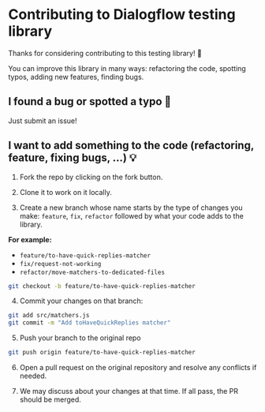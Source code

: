 # Contributing to Dialogflow testing library

Thanks for considering contributing to this testing library! 🙌

You can improve this library in many ways: refactoring the code, spotting typos, adding new features, finding bugs.

## I found a bug or spotted a typo 🐞

Just submit an issue!

## I want to add something to the code (refactoring, feature, fixing bugs, ...) 💡

1. Fork the repo by clicking on the fork button.

2. Clone it to work on it locally.

3. Create a new branch whose name starts by the type of changes you make: `feature`, `fix`, `refactor` followed by what your code adds to the library.

**For example:**

- `feature/to-have-quick-replies-matcher`
- `fix/request-not-working`
- `refactor/move-matchers-to-dedicated-files`

```sh
git checkout -b feature/to-have-quick-replies-matcher
```

4. Commit your changes on that branch:

```sh
git add src/matchers.js
git commit -m "Add toHaveQuickReplies matcher"
```

5. Push your branch to the original repo

```sh
git push origin feature/to-have-quick-replies-matcher
```

6. Open a pull request on the original repository and resolve any conflicts if needed.

7. We may discuss about your changes at that time. If all pass, the PR should be merged.

